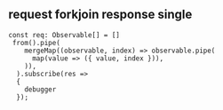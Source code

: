 ## request forkjoin response single
```
const req: Observable[] = []
 from().pipe(
    mergeMap((observable, index) => observable.pipe(
      map(value => ({ value, index })),
    )),
  ).subscribe(res =>
  {
    debugger
  });
```
